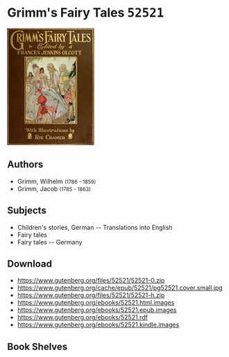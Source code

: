 # Grimm's Fairy Tales <kbd>52521</kbd>

![](./cover.medium.jpg "")

## Authors


 - Grimm, Wilhelm <small>(1786 - 1859)</small>
 - Grimm, Jacob <small>(1785 - 1863)</small>

## Subjects


 - Children's stories, German -- Translations into English
 - Fairy tales
 - Fairy tales -- Germany

## Download


 - https://www.gutenberg.org/files/52521/52521-0.zip
 - https://www.gutenberg.org/cache/epub/52521/pg52521.cover.small.jpg
 - https://www.gutenberg.org/files/52521/52521-h.zip
 - https://www.gutenberg.org/ebooks/52521.html.images
 - https://www.gutenberg.org/ebooks/52521.epub.images
 - https://www.gutenberg.org/ebooks/52521.rdf
 - https://www.gutenberg.org/ebooks/52521.kindle.images

## Book Shelves



